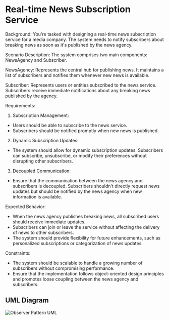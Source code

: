 # Real-time News Subscription Service

Background: You're tasked with designing a real-time news subscription service for a media company. The system needs to notify subscribers about breaking news as soon as it's published by the news agency.

Scenario Description: The system comprises two main components: NewsAgency and Subscriber.

NewsAgency: Represents the central hub for publishing news. It maintains a list of subscribers and notifies them whenever new news is available.

Subscriber: Represents users or entities subscribed to the news service. Subscribers receive immediate notifications about any breaking news published by the agency.

Requirements:

1. Subscription Management:
- Users should be able to subscribe to the news service.
- Subscribers should be notified promptly when new news is published.

2. Dynamic Subscription Updates:
- The system should allow for dynamic subscription updates. Subscribers can subscribe, unsubscribe, or modify their preferences without disrupting other subscribers.

3. Decoupled Communication:
- Ensure that the communication between the news agency and subscribers is decoupled. Subscribers shouldn't directly request news updates but should be notified by the news agency when new information is available.

Expected Behavior:
- When the news agency publishes breaking news, all subscribed users should receive immediate updates.
- Subscribers can join or leave the service without affecting the delivery of news to other subscribers.
- The system should provide flexibility for future enhancements, such as personalized subscriptions or categorization of news updates.

Constraints:
- The system should be scalable to handle a growing number of subscribers without compromising performance.
- Ensure that the implementation follows object-oriented design principles and promotes loose coupling between the news agency and subscribers.

## UML Diagram
![Observer Pattern UML](https://github.com/ClarkBelen/observerPattern/assets/142368338/f6bc9488-67aa-4216-a7d2-d4cadbe65941)
